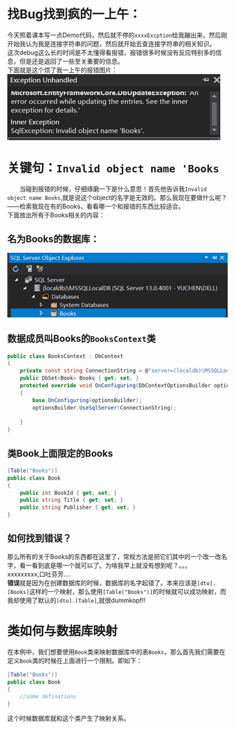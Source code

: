 # 找Bug找到疯的一上午：
今天照着课本写一点Demo代码，然后就不停的`xxxxExcption`给我蹦出来，然后刚开始我认为我是连接字符串的问题，然后就开始去查连接字符串的相关知识。  
这次debug这么长的时间是不太懂得看报错，报错很多时候没有反应特别多的信息，但是还是返回了一些至关重要的信息。  
下面就是这个烦了我一上午的报错图片：  
![](Images/1.png)  

# 关键句：`Invalid object name 'Books`
&emsp;&emsp;当碰到报错的时候，仔细琢磨一下是什么意思！首先他告诉我`Invalid object name Books`,就是说这个object的名字是无效的。那么我现在要做什么呢？  
——检索我现在有的Books，看看哪一个和报错的东西比较适合。  
下面放出所有于Books相关的内容：  
## 名为Books的数据库：
![](Images/2.png)  

## 数据成员叫Books的`BooksContext`类
```csharp
public class BooksContext : DbContext
{
    private const string ConnectionString = @"server=(localdb)\MSSQLLocalDb;database=Books;trusted_connection=true";
    public DbSet<Book> Books { get; set; }
    protected override void OnConfiguring(DbContextOptionsBuilder optionsBuilder)
    {
        base.OnConfiguring(optionsBuilder);
        optionsBuilder.UseSqlServer(ConnectionString);

    }
}
```

## 类Book上面限定的Books
```csharp
[Table("Books")]
public class Book
{
    public int BookId { get; set; }
    public string Title { get; set; }
    public string Publisher { get; set; }
}
```
## 如何找到错误？
那么所有的关于Books的东西都在这里了，常规方法是把它们其中的一个改一改名字，看一看到底是哪一个就可以了。为啥我早上就没有想到呢？。。。   
xxxxxxxxx,口吐芬芳....  
**错误**就是因为在创建数据库的时候，数据库的名字起错了。本来应该是`[dto].[Books]`这样的一个映射，那么使用`[Table("Books")]`的时候就可以成功映射，而我却使用了默认的`[dto].[Table]`,就很dummkopf!!  
# 类如何与数据库映射
在本例中，我们想要使用`Book`类来映射数据库中的表`Books`，那么首先我们需要在定义`Book`类的时候在上面进行一个限制。即如下：
```csharp
[Table("Books")]
public class Book
{
    //some definations
}
```
这个时候数据库就和这个类产生了映射关系。